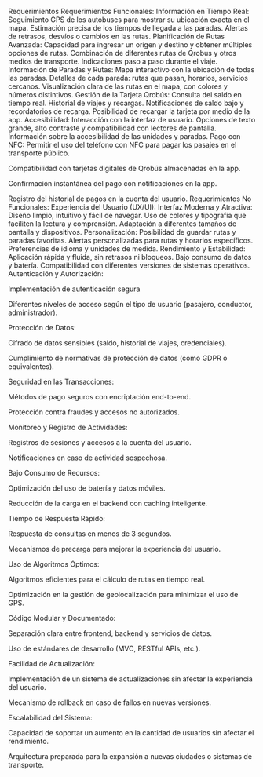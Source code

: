 Requerimientos
Requerimientos Funcionales:
Información en Tiempo Real:
Seguimiento GPS de los autobuses para mostrar su ubicación exacta en el mapa.
Estimación precisa de los tiempos de llegada a las paradas.
Alertas de retrasos, desvíos o cambios en las rutas.
Planificación de Rutas Avanzada:
Capacidad para ingresar un origen y destino y obtener múltiples opciones de rutas.
Combinación de diferentes rutas de Qrobus y otros medios de transporte.
Indicaciones paso a paso durante el viaje.
Información de Paradas y Rutas:
Mapa interactivo con la ubicación de todas las paradas.
Detalles de cada parada: rutas que pasan, horarios, servicios cercanos.
Visualización clara de las rutas en el mapa, con colores y números distintivos.
Gestión de la Tarjeta Qrobús:
Consulta del saldo en tiempo real.
Historial de viajes y recargas.
Notificaciones de saldo bajo y recordatorios de recarga.
Posibilidad de recargar la tarjeta por medio de la app.
Accesibilidad:
Interacción con la interfaz de usuario.
Opciones de texto grande, alto contraste y compatibilidad con lectores de pantalla.
Información sobre la accesibilidad de las unidades y paradas.
Pago con NFC:
Permitir el uso del teléfono con NFC para pagar los pasajes en el transporte público.


Compatibilidad con tarjetas digitales de Qrobús almacenadas en la app.






Confirmación instantánea del pago con notificaciones en la app.


Registro del historial de pagos en la cuenta del usuario.
Requerimientos No Funcionales:
Experiencia del Usuario (UX/UI):
Interfaz Moderna y Atractiva:
Diseño limpio, intuitivo y fácil de navegar.
Uso de colores y tipografía que faciliten la lectura y comprensión.
Adaptación a diferentes tamaños de pantalla y dispositivos.
Personalización:
Posibilidad de guardar rutas y paradas favoritas.
Alertas personalizadas para rutas y horarios específicos.
Preferencias de idioma y unidades de medida.
Rendimiento y Estabilidad:
Aplicación rápida y fluida, sin retrasos ni bloqueos.
Bajo consumo de datos y batería.
Compatibilidad con diferentes versiones de sistemas operativos.
Autenticación y Autorización:


Implementación de autenticación segura


Diferentes niveles de acceso según el tipo de usuario (pasajero, conductor, administrador).


Protección de Datos:


Cifrado de datos sensibles (saldo, historial de viajes, credenciales).


Cumplimiento de normativas de protección de datos (como GDPR o equivalentes).


Seguridad en las Transacciones:


Métodos de pago seguros con encriptación end-to-end.





Protección contra fraudes y accesos no autorizados.


Monitoreo y Registro de Actividades:


Registros de sesiones y accesos a la cuenta del usuario.


Notificaciones en caso de actividad sospechosa.


Bajo Consumo de Recursos:


Optimización del uso de batería y datos móviles.


Reducción de la carga en el backend con caching inteligente.


Tiempo de Respuesta Rápido:


Respuesta de consultas en menos de 3 segundos.


Mecanismos de precarga para mejorar la experiencia del usuario.


Uso de Algoritmos Óptimos:


Algoritmos eficientes para el cálculo de rutas en tiempo real.


Optimización en la gestión de geolocalización para minimizar el uso de GPS.


Código Modular y Documentado:


Separación clara entre frontend, backend y servicios de datos.


Uso de estándares de desarrollo (MVC, RESTful APIs, etc.).


Facilidad de Actualización:


Implementación de un sistema de actualizaciones sin afectar la experiencia del usuario.


Mecanismo de rollback en caso de fallos en nuevas versiones.





Escalabilidad del Sistema:


Capacidad de soportar un aumento en la cantidad de usuarios sin afectar el rendimiento.


Arquitectura preparada para la expansión a nuevas ciudades o sistemas de transporte.
